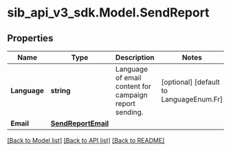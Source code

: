 # sib_api_v3_sdk.Model.SendReport
## Properties

Name | Type | Description | Notes
------------ | ------------- | ------------- | -------------
**Language** | **string** | Language of email content for campaign report sending. | [optional] [default to LanguageEnum.Fr]
**Email** | [**SendReportEmail**](SendReportEmail.md) |  | 

[[Back to Model list]](../README.md#documentation-for-models) [[Back to API list]](../README.md#documentation-for-api-endpoints) [[Back to README]](../README.md)

